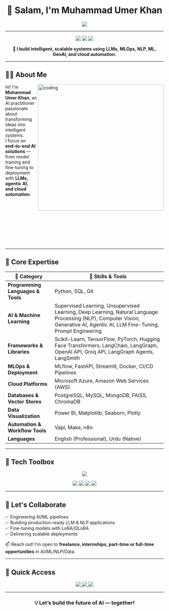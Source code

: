 <!-- MuhammadUmerKhan/MuhammadUmerKhan README.md -->

<h1 align="center">👋 Salam, I'm Muhammad Umer Khan</h1>

<p align="center">
  <img src="https://readme-typing-svg.herokuapp.com?font=Fira+Code&size=25&pause=500&center=true&vCenter=true&color=00EFFF&width=1000&height=50&lines=AI+Engineer+%7C+LLMs+%7C+MLOps+%7C+Cloud+%7C+Automation;Building+End-to-End+AI+Solutions+that+Scale;From+Research+to+Production+Deployment" />
</p>

---

<p align="center">
  <img src="https://img.shields.io/badge/AI%20Engineer-LLMs%2C%20MLOps%2C%20NLP-blue?style=flat-square" />
  <img src="https://img.shields.io/badge/Cloud-AWS%20%7C%20Azure-0abde3?style=flat-square" />
  <img src="https://img.shields.io/badge/Open%20to-Collaborations%20%7C%20Opportunities-success?style=flat-square" />
</p>

<p align="center"><strong>🔧 I build intelligent, scalable systems using LLMs, MLOps, NLP, ML, GenAI, and cloud automation.</strong></p>

---

## 👨‍💼 About Me

<img align="right" alt="coding" width="400" src="https://media.giphy.com/media/qgQUggAC3Pfv687qPC/giphy.gif" />

Hi! I'm **Muhammad Umer Khan**, an AI practitioner passionate about transforming ideas into intelligent systems.  
I focus on **end-to-end AI solutions** — from model training and fine-tuning to deployment with **LLMs, agentic AI, and cloud automation**.

<br><br><br><br><br><br><br><br>

---

## 🧠 Core Expertise

| 🌟 Category                    | 🔧 Skills & Tools                                                                 |
|--------------------------------|----------------------------------------------------------------------------------|
| **Programming Languages & Tools** | Python, SQL, Git                                                               |
| **AI & Machine Learning**     | Supervised Learning, Unsupervised Learning, Deep Learning, Natural Language Processing (NLP), Computer Vision, Generative AI, Agentic AI, LLM Fine-Tuning, Prompt Engineering |
| **Frameworks & Libraries**    | Scikit-Learn, TensorFlow, PyTorch, Hugging Face Transformers, LangChain, LangGraph, OpenAI API, Groq API, LangGraph Agents, LangSmith |
| **MLOps & Deployment**        | MLflow, FastAPI, Streamlit, Docker, CI/CD Pipelines                            |
| **Cloud Platforms**           | Microsoft Azure, Amazon Web Services (AWS)                                     |
| **Databases & Vector Stores** | PostgreSQL, MySQL, MongoDB, FAISS, ChromaDB                                    |
| **Data Visualization**        | Power BI, Matplotlib, Seaborn, Plotly                                          |
| **Automation & Workflow Tools**| Vapi, Make, n8n                                                               |
| **Languages**                 | English (Professional), Urdu (Native)                                          |

---

## 🧰 Tech Toolbox

<p align="center">
  <img src="https://skillicons.dev/icons?i=python,pytorch,tensorflow,fastapi,streamlit,docker,git,github,mysql,postgresql,vscode,jupyter,linux,aws,azure" />
</p>

<p align="center">
  <img src="https://img.shields.io/badge/LLMs-GPT%20%7C%20Qwen%20%7C%20LLaMA-informational?style=flat-square" />
  <img src="https://img.shields.io/badge/Fine--Tuning-LoRA%20%7C%20QLoRA%20%7C%20PEFT-orange?style=flat-square" />
  <img src="https://img.shields.io/badge/GenAI-Agentic%20AI%20%7C%20Multi--Agent-blueviolet?style=flat-square" />
  <img src="https://img.shields.io/badge/Deployment-HuggingFace%20%7C%20Vercel%20%7C%20Docker-lightgrey?style=flat-square" />
</p>

---

## 💬 Let's Collaborate

✅ Engineering AI/ML pipelines  
✅ Building production-ready LLM & NLP applications  
✅ Fine-tuning models with LoRA/QLoRA  
✅ Delivering scalable deployments  

📫 Reach out! I'm open to **freelance, internships, part-time or full-time opportunities** in AI/ML/NLP/Data.

---

## 📎 Quick Access

<p align="center">
  <a href="https://www.linkedin.com/in/muhammad-umer-khan-61729b260/" target="_blank">
    <img src="https://img.shields.io/badge/LinkedIn-0A66C2?style=for-the-badge&logo=linkedin&logoColor=white" />
  </a>
  <a href="https://portfolio-sigma-mocha-67.vercel.app/" target="_blank">
    <img src="https://img.shields.io/badge/Portfolio-111827?style=for-the-badge&logo=google-chrome&logoColor=white" />
  </a>
  <a href="https://drive.google.com/uc?export=download&id=178sSy-gfl3x1zrzn2Sd13Sb4A6PkmKQd" target="_blank">
    <img src="https://img.shields.io/badge/Resume-FF6B6B?style=for-the-badge&logo=adobeacrobatreader&logoColor=white" />
  </a>
</p>

---

<h3 align="center">💡 Let’s build the future of AI — together!</h3>
